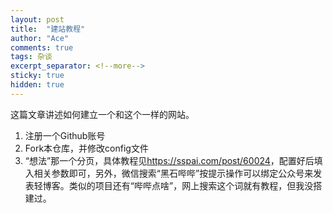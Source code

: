 ```yaml
---
layout: post
title:  "建站教程"
author: "Ace"
comments: true
tags: 杂谈
excerpt_separator: <!--more-->
sticky: true
hidden: true
---
```


这篇文章讲述如何建立一个和这个一样的网站。<!--more-->

1. 注册一个Github账号  
2. Fork本仓库，并修改config文件
3. “想法”那一个分页，具体教程见<https://sspai.com/post/60024>，配置好后填入相关参数即可，另外，微信搜索“黑石哔哔”按提示操作可以绑定公众号来发表轻博客。类似的项目还有“哔哔点啥”，网上搜索这个词就有教程，但我没搭建过。
